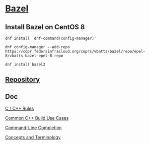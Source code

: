# [Bazel](https://bazel.build/)

## Install Bazel on CentOS 8

    dnf install 'dnf-command(config-manager)'

    dnf config-manager --add-repo https://copr.fedorainfracloud.org/coprs/vbatts/bazel/repo/epel-8/vbatts-bazel-epel-8.repo

    dnf install bazel2

## [Repository](https://github.com/bazelbuild/bazel)

## Doc

[C / C++ Rules](https://docs.bazel.build/versions/main/be/c-cpp.html#cc_binary)

[Common C++ Build Use Cases](https://docs.bazel.build/versions/main/cpp-use-cases.html)

[Command-Line Completion](https://docs.bazel.build/versions/main/completion.html)

[Concepts and Terminology](https://docs.bazel.build/versions/main/build-ref.html)

